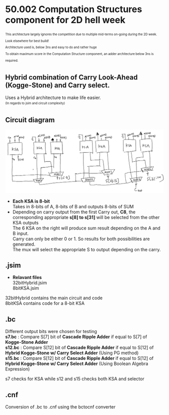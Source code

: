 # 50.002 Computation Structures component for 2D hell week
<sub><sup>This architecture largely ignores the competition due to multiple mid-terms on-going during the 2D week. Look elsewhere for best build!</sup></sub>  
<sub><sup>Architecture used is, below 3ns and easy to do and rather huge</sup></sub>  
<sub><sup>To obtain maximum score in the Computation Structure component, an adder architecture below 3ns is required.</sup></sub>  
  
## Hybrid combination of Carry Look-Ahead (Kogge-Stone) and Carry select.  
  
Uses a Hybrid architecture to make life easier.  
<sub><sup>(In regards to jsim and circuit complexity)</sup></sub>  
  
## Circuit diagram  
![Image of circuit](/50.002_ComStruct/Circuit.jpg)  

* **Each KSA is 8-bit**  
  Takes in 8-bits of A, 8-bits of B and outputs 8-bits of SUM  
* Depending on carry output from the first Carry out, **C8**, the corresponding appropriate **s[8] to s[31]** will be selected from the other KSA outputs  
  The 6 KSA on the right will produce sum result depending on the A and B input.  
  Carry can only be either 0 or 1. So results for both possibilities are generated.  
  The mux will select the appropriate S to output depending on the carry.  
  
## .jsim  
* **Relavant files**  
	32bitHybrid.jsim  
	8bitKSA.jsim  
  
32bitHybrid contains the main circuit and code  
8bitKSA contains code for a 8-bit KSA


## .bc  
Different output bits were chosen for testing  
**s7.bc** : Compare S[7] bit of **Cascade Ripple Adder** if equal to S[7] of **Kogge-Stone Adder**  
**s12.bc** : Compare S[12] bit of **Cascade Ripple Adder** if equal to S[12] of **Hybrid Kogge-Stone w/ Carry Select Adder** (Using PG method)  
**s15.bc** : Compare S[12] bit of **Cascade Ripple Adder** if equal to S[12] of **Hybrid Kogge-Stone w/ Carry Select Adder** (Using Boolean Algebra Expression)  

s7 checks for KSA while s12 and s15 checks both KSA and selector  

## .cnf  
Conversion of .bc to .cnf using the bctocnf converter  
